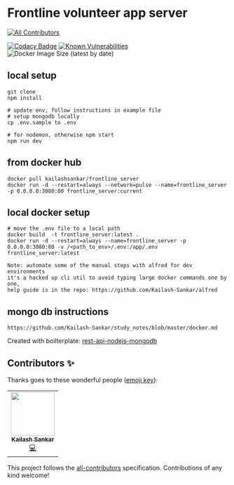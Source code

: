 # Frontline volunteer app server
<!-- ALL-CONTRIBUTORS-BADGE:START - Do not remove or modify this section -->
[![All Contributors](https://img.shields.io/badge/all_contributors-1-orange.svg?style=flat-square)](#contributors-)
<!-- ALL-CONTRIBUTORS-BADGE:END -->

[![Codacy Badge](https://api.codacy.com/project/badge/Grade/e8c2c86f24df476cae7476c86a92bd0d)](https://app.codacy.com/manual/Kailash-Sankar/frontline_server?utm_source=github.com&utm_medium=referral&utm_content=Kailash-Sankar/frontline_server&utm_campaign=Badge_Grade_Dashboard) [![Known Vulnerabilities](https://snyk.io/test/github/Kailash-Sankar/frontline_server/badge.svg?targetFile=package.json)](https://snyk.io/test/github/Kailash-Sankar/frontline_server?targetFile=package.json) ![Docker Image Size (latest by date)](https://img.shields.io/docker/image-size/kailashsankar/frontline_server)

## local setup

    git clone
    npm install

    # update env, follow instructions in example file
    # setup mongodb locally
    cp .env.sample to .env

    # for nodemon, otherwise npm start
    npm run dev

## from docker hub

    docker pull kailashsankar/frontline_server
    docker run -d --restart=always --network=pulse --name=frontline_server -p 0.0.0.0:3080:80 frontline_server:current

## local docker setup

    # move the .env file to a local path
    docker build  -t frontline_server:latest .
    docker run -d --restart=always --name=frontline_server -p 0.0.0.0:3080:80 -v /<path_to_env>/.env:/app/.env frontline_server:latest

    Note: automate some of the manual steps with alfred for dev environments
    it's a hacked up cli util to avoid typing large docker commands one by one,
    help guide is in the repo: https://github.com/Kailash-Sankar/alfred

## mongo db instructions

    https://github.com/Kailash-Sankar/study_notes/blob/master/docker.md

Created with boilterplate: [rest-api-nodejs-mongodb](https://github.com/maitraysuthar/rest-api-nodejs-mongodb)

## Contributors ✨

Thanks goes to these wonderful people ([emoji key](https://allcontributors.org/docs/en/emoji-key)):

<!-- ALL-CONTRIBUTORS-LIST:START - Do not remove or modify this section -->
<!-- prettier-ignore-start -->
<!-- markdownlint-disable -->
<table>
  <tr>
    <td align="center"><a href="https://wolfs-bane.herokuapp.com/"><img src="https://avatars0.githubusercontent.com/u/3972209?v=4" width="100px;" alt=""/><br /><sub><b>Kailash Sankar</b></sub></a><br /><a href="https://github.com/Kailash-Sankar/frontline_server/commits?author=Kailash-Sankar" title="Code">💻</a></td>
  </tr>
</table>

<!-- markdownlint-enable -->
<!-- prettier-ignore-end -->
<!-- ALL-CONTRIBUTORS-LIST:END -->

This project follows the [all-contributors](https://github.com/all-contributors/all-contributors) specification. Contributions of any kind welcome!